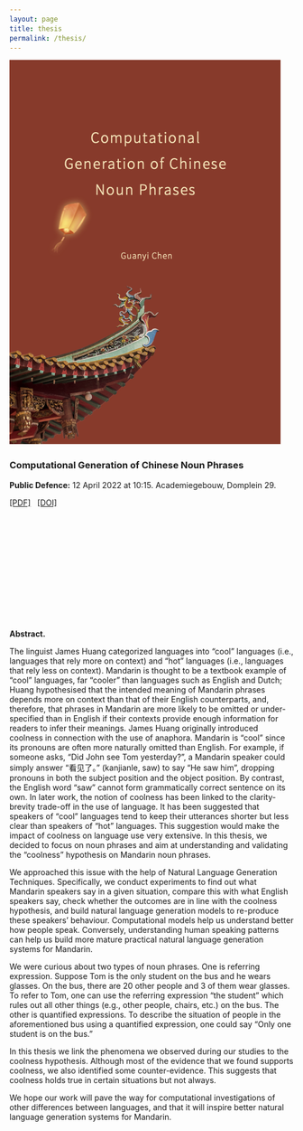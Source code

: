 ```yaml
---
layout: page
title: thesis
permalink: /thesis/
---
```




  <div class="profile onetwo">
      <img class="onetwo" src="/assets/img/cover.png">
  </div>

### Computational Generation of Chinese Noun Phrases

**Public Defence:** 12 April 2022 at 10:15. Academiegebouw, Domplein 29.

[\[PDF\]](/assets/file/thesis-final.pdf) &nbsp; [\[DOI\]](https://doi.org/10.33540/1126)

<br />
<br />
<br />
<br />
<br />
<br />
<br />
<br />
<br />
<br />
<br />

**Abstract.** 

The linguist James Huang categorized languages into “cool” languages (i.e., languages that rely more on context) and “hot” languages (i.e., languages that rely less on context). Mandarin is thought to be a textbook example of “cool” languages, far “cooler” than languages such as English and Dutch; Huang hypothesised that the intended meaning of Mandarin phrases depends more on context than that of their English counterparts, and, therefore, that phrases in Mandarin are more likely to be omitted or under-specified than in English if their contexts provide enough information for readers to infer their meanings.
James Huang originally introduced coolness in connection with the use of anaphora. Mandarin is “cool” since its pronouns are often more naturally omitted than English. For example, if someone asks, “Did John see Tom yesterday?”, a Mandarin speaker could simply answer “看见了。” (kanjianle, saw) to say “He saw him”, dropping pronouns in both the subject position and the object position. By contrast, the English word “saw” cannot form grammatically correct sentence on its own. 
In later work, the notion of coolness has been linked to the clarity-brevity trade-off in the use of language. It has been suggested that speakers of “cool” languages tend to keep their utterances shorter but less clear than speakers of “hot” languages. This suggestion would make the impact of coolness on language use very extensive. In this thesis, we decided to focus on noun phrases and aim at understanding and validating the “coolness” hypothesis on Mandarin noun phrases.

We approached this issue with the help of Natural Language Generation Techniques. Specifically, we conduct experiments to find out what Mandarin speakers say in a given situation, compare this with what English speakers say, check whether the outcomes are in line with the coolness hypothesis, and build natural language generation models to re-produce these speakers’ behaviour. Computational models help us understand better how people speak. Conversely, understanding human speaking patterns can help us build more mature practical natural language generation systems for Mandarin.

We were curious about two types of noun phrases. One is referring expression. Suppose Tom is the only student on the bus and he wears glasses. On the bus, there are 20 other people and 3 of them wear glasses. To refer to Tom, one can use the referring expression “the student” which rules out all other things (e.g., other people, chairs, etc.) on the bus. The other is quantified expressions. To describe the situation of people in the aforementioned bus using a quantified expression, one could say “Only one student is on the bus.” 

In this thesis we link the phenomena we observed during our studies to the coolness hypothesis. Although most of the evidence that we found supports coolness, we also identified some counter-evidence. This suggests that coolness holds true in certain situations but not always. 

We hope our work will pave the way for computational investigations of other differences between languages, and that it will inspire better natural language generation systems for Mandarin.
